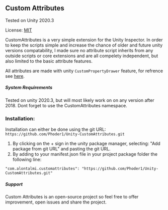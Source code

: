 ## Custom Attributes

Tested on Unity 2020.3

License: [MIT](https://choosealicense.com/licenses/mit/#")

CustomAttributes is a very simple extension for the Unity Inspector.
In order to keep the scripts simple and increase the chance of older and future unity versions compatability, I made sure no attribute script inherits from any outside scripts or core extensions and are all compelety independent, but also limited to the basic attribute features.

All attributes are made with unity `CustomPropertyDrawer` feature, for refrence see [here](https://docs.unity3d.com/Manual/editor-PropertyDrawers.html "here").

##### System Requirements

Tested on unity 2020.3, but will most likely work on on any version after 2018.
Dont forget to use the CustomAttributes namespace.
### Installation:
Installation can either be done using the git URL:
	`https://github.com/Phoder1/Unity-CustomAttributes.git`
1. By clicking on the + sign in the unity package manager, selecting:
	"Add package from git URL" and pasting the git URL. 
2. By adding to your manifest.json file in your project package folder the following line:

`"com.alontalmi.customattributes": "https://github.com/Phoder1/Unity-CustomAttributes.git"`

##### Support

Custom Attributes is an open-source project so feel free to offer improvement, open issues and share the project.
